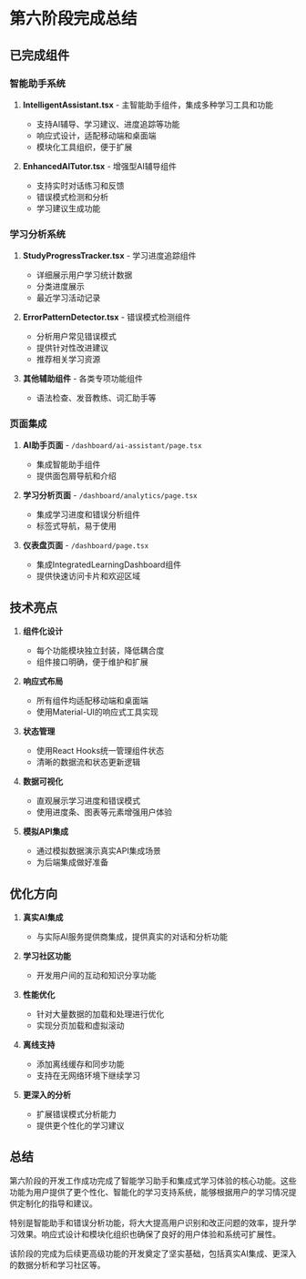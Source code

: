 # 第六阶段完成总结

## 已完成组件

### 智能助手系统
1. **IntelligentAssistant.tsx** - 主智能助手组件，集成多种学习工具和功能
   - 支持AI辅导、学习建议、进度追踪等功能
   - 响应式设计，适配移动端和桌面端
   - 模块化工具组织，便于扩展

2. **EnhancedAITutor.tsx** - 增强型AI辅导组件
   - 支持实时对话练习和反馈
   - 错误模式检测和分析
   - 学习建议生成功能

### 学习分析系统
1. **StudyProgressTracker.tsx** - 学习进度追踪组件
   - 详细展示用户学习统计数据
   - 分类进度展示
   - 最近学习活动记录

2. **ErrorPatternDetector.tsx** - 错误模式检测组件
   - 分析用户常见错误模式
   - 提供针对性改进建议
   - 推荐相关学习资源

3. **其他辅助组件** - 各类专项功能组件
   - 语法检查、发音教练、词汇助手等

### 页面集成
1. **AI助手页面** - `/dashboard/ai-assistant/page.tsx`
   - 集成智能助手组件
   - 提供面包屑导航和介绍

2. **学习分析页面** - `/dashboard/analytics/page.tsx`
   - 集成学习进度和错误分析组件
   - 标签式导航，易于使用

3. **仪表盘页面** - `/dashboard/page.tsx`
   - 集成IntegratedLearningDashboard组件
   - 提供快速访问卡片和欢迎区域

## 技术亮点

1. **组件化设计**
   - 每个功能模块独立封装，降低耦合度
   - 组件接口明确，便于维护和扩展

2. **响应式布局**
   - 所有组件均适配移动端和桌面端
   - 使用Material-UI的响应式工具实现

3. **状态管理**
   - 使用React Hooks统一管理组件状态
   - 清晰的数据流和状态更新逻辑

4. **数据可视化**
   - 直观展示学习进度和错误模式
   - 使用进度条、图表等元素增强用户体验

5. **模拟API集成**
   - 通过模拟数据演示真实API集成场景
   - 为后端集成做好准备

## 优化方向

1. **真实AI集成**
   - 与实际AI服务提供商集成，提供真实的对话和分析功能

2. **学习社区功能**
   - 开发用户间的互动和知识分享功能

3. **性能优化**
   - 针对大量数据的加载和处理进行优化
   - 实现分页加载和虚拟滚动

4. **离线支持**
   - 添加离线缓存和同步功能
   - 支持在无网络环境下继续学习

5. **更深入的分析**
   - 扩展错误模式分析能力
   - 提供更个性化的学习建议

## 总结

第六阶段的开发工作成功完成了智能学习助手和集成式学习体验的核心功能。这些功能为用户提供了更个性化、智能化的学习支持系统，能够根据用户的学习情况提供定制化的指导和建议。

特别是智能助手和错误分析功能，将大大提高用户识别和改正问题的效率，提升学习效果。响应式设计和模块化组织也确保了良好的用户体验和系统可扩展性。

该阶段的完成为后续更高级功能的开发奠定了坚实基础，包括真实AI集成、更深入的数据分析和学习社区等。 
